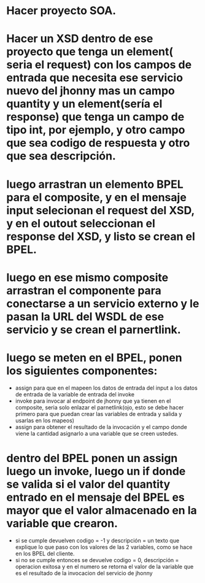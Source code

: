 # Hacer proyecto SOA.
# Hacer un XSD dentro de ese proyecto que tenga un element( seria el request) con los campos de entrada que necesita ese servicio nuevo del jhonny mas un campo quantity y un element(sería el response) que tenga un campo de tipo int, por ejemplo, y otro campo que sea codigo de respuesta y otro que sea descripción.
# luego arrastran un elemento BPEL para el composite, y en el mensaje input selecionan el request del XSD, y en el outout seleccionan el response del XSD, y listo se crean el BPEL.
# luego en ese mismo composite arrastran el componente para conectarse a un servicio externo y le pasan la URL del WSDL de ese servicio y se crean el parnertlink.
# luego se meten en el BPEL, ponen los siguientes componentes:

-  assign para que en el mapeen los datos de entrada del input a los datos de entrada de la variable de entrada del invoke
-  invoke para invocar al endpoint de jhonny que ya tienen en el composite, seria solo enlazar el parnetlink(ojo, esto se debe hacer primero para que puedan crear las variables de entrada y salida y usarlas en los mapeos)
-  assign para obtener el resultado de la invocación y el campo donde viene la cantidad asignarlo a una variable que se creen ustedes.


# dentro del BPEL ponen un assign luego un invoke, luego un if donde se valida si el valor del quantity entrado en el mensaje del BPEL es mayor que el valor almacenado en la variable que crearon.
-	si se cumple devuelven codigo = -1 y descripción = un texto que explique lo que paso con los valores de las 2 variables, como se hace en los BPEL del cliente.
-	si no se cumple entonces se devuelve codigo = 0, descripción = operacion exitosa y en el numero se retorna el valor de la variable que es el resultado de la invocacion del servicio de jhonny
